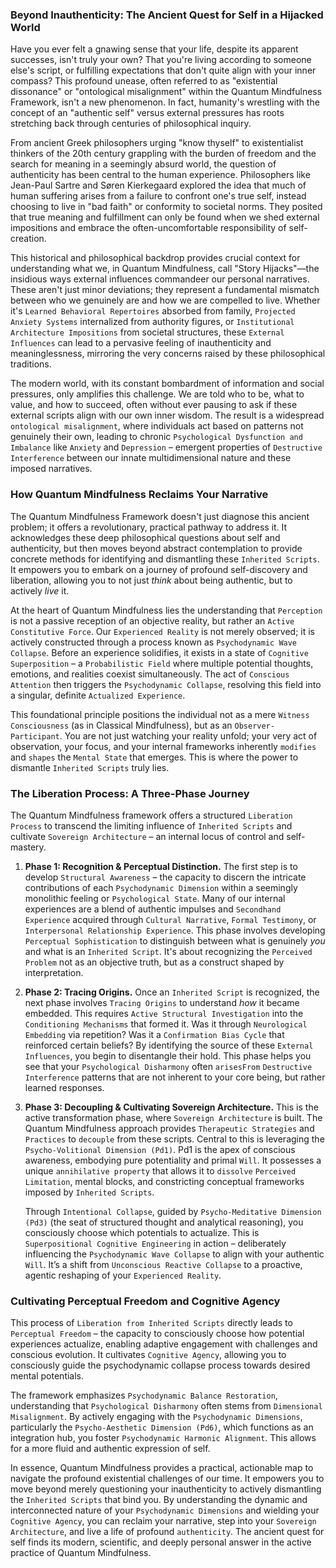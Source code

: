 ### Beyond Inauthenticity: The Ancient Quest for Self in a Hijacked World

Have you ever felt a gnawing sense that your life, despite its apparent successes, isn't truly your own? That you're living according to someone else's script, or fulfilling expectations that don't quite align with your inner compass? This profound unease, often referred to as "existential dissonance" or "ontological misalignment" within the Quantum Mindfulness Framework, isn't a new phenomenon. In fact, humanity's wrestling with the concept of an "authentic self" versus external pressures has roots stretching back through centuries of philosophical inquiry.

From ancient Greek philosophers urging "know thyself" to existentialist thinkers of the 20th century grappling with the burden of freedom and the search for meaning in a seemingly absurd world, the question of authenticity has been central to the human experience. Philosophers like Jean-Paul Sartre and Søren Kierkegaard explored the idea that much of human suffering arises from a failure to confront one's true self, instead choosing to live in "bad faith" or conformity to societal norms. They posited that true meaning and fulfillment can only be found when we shed external impositions and embrace the often-uncomfortable responsibility of self-creation.

This historical and philosophical backdrop provides crucial context for understanding what we, in Quantum Mindfulness, call "Story Hijacks"—the insidious ways external influences commandeer our personal narratives. These aren't just minor deviations; they represent a fundamental mismatch between who we genuinely are and how we are compelled to live. Whether it's `Learned Behavioral Repertoires` absorbed from family, `Projected Anxiety Systems` internalized from authority figures, or `Institutional Architecture Impositions` from societal structures, these `External Influences` can lead to a pervasive feeling of inauthenticity and meaninglessness, mirroring the very concerns raised by these philosophical traditions.

The modern world, with its constant bombardment of information and social pressures, only amplifies this challenge. We are told who to be, what to value, and how to succeed, often without ever pausing to ask if these external scripts align with our own inner wisdom. The result is a widespread `ontological misalignment`, where individuals act based on patterns not genuinely their own, leading to chronic `Psychological Dysfunction and Imbalance` like `Anxiety` and `Depression` – emergent properties of `Destructive Interference` between our innate multidimensional nature and these imposed narratives.

### How Quantum Mindfulness Reclaims Your Narrative

The Quantum Mindfulness Framework doesn't just diagnose this ancient problem; it offers a revolutionary, practical pathway to address it. It acknowledges these deep philosophical questions about self and authenticity, but then moves beyond abstract contemplation to provide concrete methods for identifying and dismantling these `Inherited Scripts`. It empowers you to embark on a journey of profound self-discovery and liberation, allowing you to not just *think* about being authentic, but to actively *live* it.

At the heart of Quantum Mindfulness lies the understanding that `Perception` is not a passive reception of an objective reality, but rather an `Active Constitutive Force`. Our `Experienced Reality` is not merely observed; it is actively constructed through a process known as `Psychodynamic Wave Collapse`. Before an experience solidifies, it exists in a state of `Cognitive Superposition` – a `Probabilistic Field` where multiple potential thoughts, emotions, and realities coexist simultaneously. The act of `Conscious Attention` then triggers the `Psychodynamic Collapse`, resolving this field into a singular, definite `Actualized Experience`.

This foundational principle positions the individual not as a mere `Witness Consciousness` (as in Classical Mindfulness), but as an `Observer-Participant`. You are not just watching your reality unfold; your very act of observation, your focus, and your internal frameworks inherently `modifies` and `shapes` the `Mental State` that emerges. This is where the power to dismantle `Inherited Scripts` truly lies.

### The Liberation Process: A Three-Phase Journey

The Quantum Mindfulness framework offers a structured `Liberation Process` to transcend the limiting influence of `Inherited Scripts` and cultivate `Sovereign Architecture` – an internal locus of control and self-mastery.

1.  **Phase 1: Recognition & Perceptual Distinction.**
    The first step is to develop `Structural Awareness` – the capacity to discern the intricate contributions of each `Psychodynamic Dimension` within a seemingly monolithic feeling or `Psychological State`. Many of our internal experiences are a blend of authentic impulses and `Secondhand Experience` acquired through `Cultural Narrative`, `Formal Testimony`, or `Interpersonal Relationship Experience`. This phase involves developing `Perceptual Sophistication` to distinguish between what is genuinely *you* and what is an `Inherited Script`. It's about recognizing the `Perceived Problem` not as an objective truth, but as a construct shaped by interpretation.

2.  **Phase 2: Tracing Origins.**
    Once an `Inherited Script` is recognized, the next phase involves `Tracing Origins` to understand *how* it became embedded. This requires `Active Structural Investigation` into the `Conditioning Mechanisms` that formed it. Was it through `Neurological Embedding` via repetition? Was it a `Confirmation Bias Cycle` that reinforced certain beliefs? By identifying the source of these `External Influences`, you begin to disentangle their hold. This phase helps you see that your `Psychological Disharmony` often `arisesFrom` `Destructive Interference` patterns that are not inherent to your core being, but rather learned responses.

3.  **Phase 3: Decoupling & Cultivating Sovereign Architecture.**
    This is the active transformation phase, where `Sovereign Architecture` is built. The Quantum Mindfulness approach provides `Therapeutic Strategies` and `Practices` to `decouple` from these scripts. Central to this is leveraging the `Psycho-Volitional Dimension (Pd1)`. Pd1 is the apex of conscious awareness, embodying pure potentiality and primal `Will`. It possesses a unique `annihilative property` that allows it to `dissolve` `Perceived Limitation`, mental blocks, and constricting conceptual frameworks imposed by `Inherited Scripts`.

    Through `Intentional Collapse`, guided by `Psycho-Meditative Dimension (Pd3)` (the seat of structured thought and analytical reasoning), you consciously choose which potentials to actualize. This is `Superpositional Cognitive Engineering` in action – deliberately influencing the `Psychodynamic Wave Collapse` to align with your authentic `Will`. It’s a shift from `Unconscious Reactive Collapse` to a proactive, agentic reshaping of your `Experienced Reality`.

### Cultivating Perceptual Freedom and Cognitive Agency

This process of `Liberation from Inherited Scripts` directly leads to `Perceptual Freedom` – the capacity to consciously choose how potential experiences actualize, enabling adaptive engagement with challenges and conscious evolution. It cultivates `Cognitive Agency`, allowing you to consciously guide the psychodynamic collapse process towards desired mental potentials.

The framework emphasizes `Psychodynamic Balance Restoration`, understanding that `Psychological Disharmony` often stems from `Dimensional Misalignment`. By actively engaging with the `Psychodynamic Dimensions`, particularly the `Psycho-Aesthetic Dimension (Pd6)`, which functions as an integration hub, you foster `Psychodynamic Harmonic Alignment`. This allows for a more fluid and authentic expression of self.

In essence, Quantum Mindfulness provides a practical, actionable map to navigate the profound existential challenges of our time. It empowers you to move beyond merely questioning your inauthenticity to actively dismantling the `Inherited Scripts` that bind you. By understanding the dynamic and interconnected nature of your `Psychodynamic Dimensions` and wielding your `Cognitive Agency`, you can reclaim your narrative, step into your `Sovereign Architecture`, and live a life of profound `authenticity`. The ancient quest for self finds its modern, scientific, and deeply personal answer in the active practice of Quantum Mindfulness.